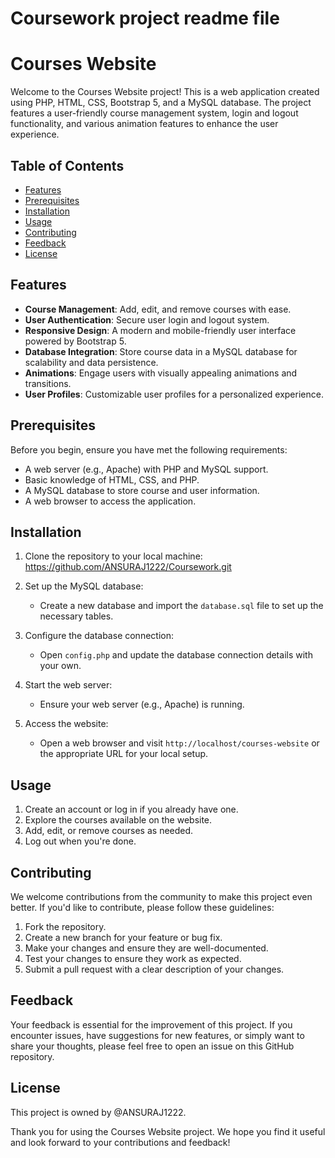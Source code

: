 # Coursework project readme file

# Courses Website

Welcome to the Courses Website project! This is a web application created using PHP, HTML, CSS, Bootstrap 5, and a MySQL database. The project features a user-friendly course management system, login and logout functionality, and various animation features to enhance the user experience.

## Table of Contents
- [Features](#features)
- [Prerequisites](#prerequisites)
- [Installation](#installation)
- [Usage](#usage)
- [Contributing](#contributing)
- [Feedback](#feedback)
- [License](#license)

## Features
- **Course Management**: Add, edit, and remove courses with ease.
- **User Authentication**: Secure user login and logout system.
- **Responsive Design**: A modern and mobile-friendly user interface powered by Bootstrap 5.
- **Database Integration**: Store course data in a MySQL database for scalability and data persistence.
- **Animations**: Engage users with visually appealing animations and transitions.
- **User Profiles**: Customizable user profiles for a personalized experience.

## Prerequisites
Before you begin, ensure you have met the following requirements:
- A web server (e.g., Apache) with PHP and MySQL support.
- Basic knowledge of HTML, CSS, and PHP.
- A MySQL database to store course and user information.
- A web browser to access the application.

## Installation
1. Clone the repository to your local machine:
   https://github.com/ANSURAJ1222/Coursework.git

2. Set up the MySQL database:
   - Create a new database and import the `database.sql` file to set up the necessary tables.

3. Configure the database connection:
   - Open `config.php` and update the database connection details with your own.

4. Start the web server:
   - Ensure your web server (e.g., Apache) is running.

5. Access the website:
   - Open a web browser and visit `http://localhost/courses-website` or the appropriate URL for your local setup.

## Usage
1. Create an account or log in if you already have one.
2. Explore the courses available on the website.
3. Add, edit, or remove courses as needed.
4. Log out when you're done.

## Contributing
We welcome contributions from the community to make this project even better. If you'd like to contribute, please follow these guidelines:
1. Fork the repository.
2. Create a new branch for your feature or bug fix.
3. Make your changes and ensure they are well-documented.
4. Test your changes to ensure they work as expected.
5. Submit a pull request with a clear description of your changes.

## Feedback
Your feedback is essential for the improvement of this project. If you encounter issues, have suggestions for new features, or simply want to share your thoughts, please feel free to open an issue on this GitHub repository.

## License
This project is owned by @ANSURAJ1222.

Thank you for using the Courses Website project. We hope you find it useful and look forward to your contributions and feedback!
